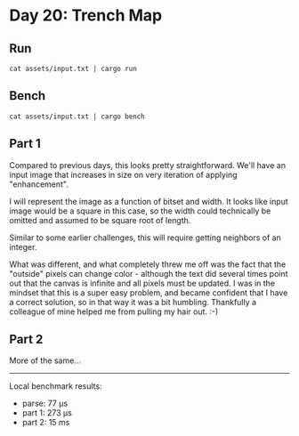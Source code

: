 # Day 20: Trench Map

## Run

```
cat assets/input.txt | cargo run
```

## Bench

```
cat assets/input.txt | cargo bench
```

## Part 1

Compared to previous days, this looks pretty straightforward.
We'll have an input image that increases in size on very iteration
of applying "enhancement".

I will represent the image as a function of bitset and width. It looks like
input image would be a square in this case, so the width could technically
be omitted and assumed to be square root of length.

Similar to some earlier challenges, this will require getting neighbors 
of an integer.

What was different, and what completely threw me off was the fact that the "outside"
pixels can change color - although the text did several times point out that the canvas
is infinite and all pixels must be updated. I was in the mindset that this is a super
easy problem, and became confident that I have a correct solution, so in that
way it was a bit humbling. Thankfully a colleague of mine helped me from pulling 
my hair out. :-)

## Part 2

More of the same...

---

Local benchmark results:

* parse: 77 μs
* part 1: 273 μs 
* part 2: 15 ms  
